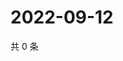 # 2022-09-12

共 0 条

<!-- BEGIN WEIBO -->
<!-- 最后更新时间 Mon Sep 12 2022 04:01:57 GMT+0800 (China Standard Time) -->

<!-- END WEIBO -->
